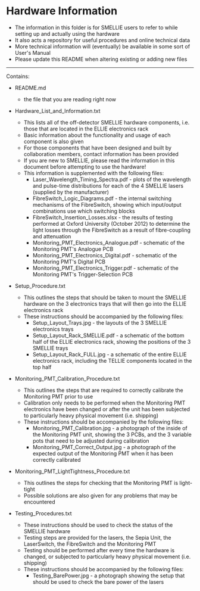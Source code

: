 Hardware Information
=======

* The information in this folder is for SMELLIE users to refer to while setting up and actually using the hardware  
* It also acts a repository for useful procedures and online technical data  
* More technical information will (eventually) be available in some sort of User's Manual  
* Please update this README when altering existing or adding new files  

-------------------------


Contains:  

* README.md  
    - the file that you are reading right now  

* Hardware_List_and_Information.txt  
    - This lists all of the off-detector SMELLIE hardware components, i.e. those that are located in the ELLIE electronics rack  
    - Basic information about the functionality and usage of each component is also given  
    - For those components that have been designed and built by collaboration members, contact information has been provided  
    - If you are new to SMELLIE, please read the information in this document before attempting to use the hardware!  
    - This information is supplemented with the following files:
        + Laser_Wavelength_Timing_Spectra.pdf - plots of the wavelength and pulse-time distributions for each of the 4 SMELLIE lasers (supplied by the manufacturer)
        + FibreSwitch_Logic_Diagrams.pdf - the internal switching mechanisms of the FibreSwitch, showing which input/output combinations use which switching blocks
        + FibreSwitch_Insertion_Losses.xlsx - the results of testing performed at Oxford University (October 2012) to determine the light losses through the FibreSwitch as a result of fibre-coupling and attenuation
        + Monitoring_PMT_Electronics_Analogue.pdf - schematic of the Monitoring PMT's Analogue PCB
        + Monitoring_PMT_Electronics_Digital.pdf - schematic of the Monitoring PMT's Digital PCB
        + Monitoring_PMT_Electronics_Trigger.pdf - schematic of the Monitoring PMT's Trigger-Selection PCB  

* Setup_Procedure.txt  
    - This outlines the steps that should be taken to mount the SMELLIE hardware on the 3 electronics trays that will then go into the ELLIE electronics rack  
    - These instructions should be accompanied by the following files:
        + Setup_Layout_Trays.jpg - the layouts of the 3 SMELLIE electronics trays
        + Setup_Layout_Rack_SMELLIE.pdf - a schematic of the bottom half of the ELLIE electronics rack, showing the positions of the 3 SMELLIE trays
        + Setup_Layout_Rack_FULL.jpg - a schematic of the entire ELLIE electronics rack, including the TELLIE components located in the top half  

* Monitoring_PMT_Calibration_Procedure.txt  
    - This outlines the steps that are required to correctly calibrate the Monitoring PMT prior to use  
    - Calibration only needs to be performed when the Monitoring PMT electronics have been changed or after the unit has been subjected to particularly heavy physical movement (i.e. shipping)  
    - These instructions should be accompanied by the following files:
        + Monitoring_PMT_Calibration.jpg - a photograph of the inside of the Monitoring PMT unit, showing the 3 PCBs, and the 3 variable pots that need to be adjusted during calibration
        + Monitoring_PMT_Correct_Output.jpg - a photograph of the expected output of the Monitoring PMT when it has been correctly calibrated  

* Monitoring_PMT_LightTightness_Procedure.txt  
    - This outlines the steps for checking that the Monitoring PMT is light-tight  
    - Possible solutions are also given for any problems that may be encountered  

* Testing_Procedures.txt  
    - These instructions should be used to check the status of the SMELLIE hardware  
    - Testing steps are provided for the lasers, the Sepia Unit, the LaserSwitch, the FibreSwitch and the Monitoring PMT  
    - Testing should be performed after every time the hardware is changed, or subjected to particularly heavy physical movement (i.e. shipping)  
    - These instructions should be accompanied by the following files:
        + Testing_BarePower.jpg - a photograph showing the setup that should be used to check the bare power of the lasers  
